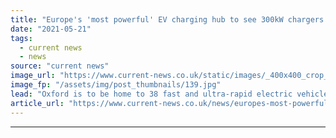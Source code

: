 ```yaml
---
title: "Europe's 'most powerful' EV charging hub to see 300kW chargers installed in Oxford"
date: "2021-05-21"
tags: 
  - current news
  - news
source: "current news"
image_url: "https://www.current-news.co.uk/static/images/_400x400_crop_center-center/Redbridge-EV-charging-hub-image-Energy-SuperHub-Oxford.jpg"
image_fp: "/assets/img/post_thumbnails/139.jpg"
lead: "​Oxford is to be home to 38 fast and ultra-rapid electric vehicle (EV) chargers as part of a project aiming to provide a global blueprint for cities across the world."
article_url: "https://www.current-news.co.uk/news/europes-most-powerful-ev-charging-hub-to-see-300kw-chargers-installed-in-oxford?utm_source=rss-feeds&utm_medium=rss&utm_campaign=rss"
---
```


---
